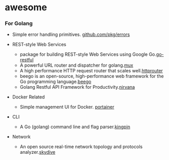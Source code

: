 # awesome

### For Golang
- Simple error handling primitives. [github.com/pkg/errors](https://github.com/pkg/errors)

- REST-style Web Services 
  - package for building REST-style Web Services using Google Go.[go-restful](https://github.com/emicklei/go-restful)
  - A powerful URL router and dispatcher for golang.[mux](https://github.com/gorilla/mux)
  - A high performance HTTP request router that scales well.[httprouter](https://github.com/julienschmidt/httprouter)
  - beego is an open-source, high-performance web framework for the Go programming language.[beego](https://github.com/astaxie/beego)
  - Golang Restful API Framework for Productivity.[nirvana](https://github.com/caicloud/nirvana)

- Docker Related
  - Simple management UI for Docker. [portainer](https://github.com/portainer/portainer)

- CLI
  - A Go (golang) command line and flag parser.[kingpin](https://github.com/alecthomas/kingpin)

- Network
  - An open source real-time network topology and protocols analyzer.[skydive](https://github.com/skydive-project/skydive)